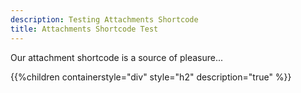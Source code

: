 ```yaml
---
description: Testing Attachments Shortcode
title: Attachments Shortcode Test
---
```


Our attachment shortcode is a source of pleasure...

{{%children containerstyle="div" style="h2" description="true" %}}
